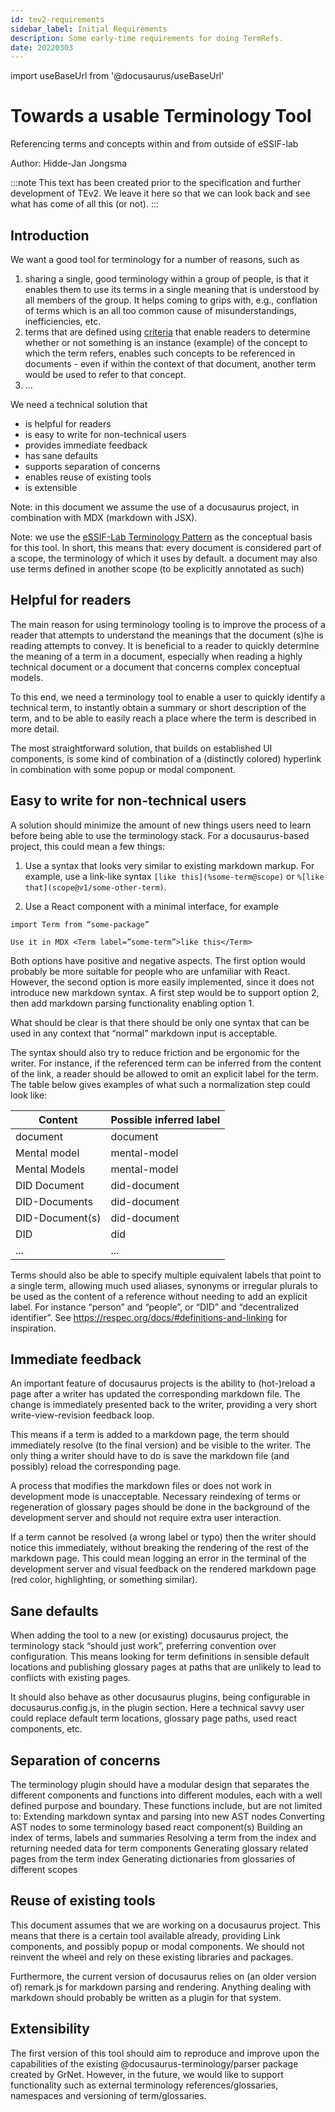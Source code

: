 ```yaml
---
id: tev2-requirements
sidebar_label: Initial Requirements
description: Some early-time requirements for doing TermRefs.
date: 20220303
---
```


import useBaseUrl from '@docusaurus/useBaseUrl'

# Towards a usable Terminology Tool

Referencing terms and concepts within and from outside of eSSIF-lab

Author: Hidde-Jan Jongsma

:::note 
This text has been created prior to the specification and further development of TEv2. 
We leave it here so that we can look back and see what has come of all this (or not).
:::

## Introduction
We want a good tool for terminology for a number of reasons, such as

1. sharing a single, good terminology within a group of people, is that it enables them to use its terms in a single meaning that is understood by all members of the group. It helps coming to grips with, e.g., conflation of terms which is an all too common cause of misunderstandings, inefficiencies, etc.
2. terms that are defined using [criteria](@) that enable readers to determine whether or not something is an instance (example) of the concept to which the term refers, enables such concepts to be referenced in documents - even if within the context of that document, another term would be used to refer to that concept.
3. …

We need a technical solution that

- is helpful for readers
- is easy to write for non-technical users
- provides immediate feedback
- has sane defaults
- supports separation of concerns
- enables reuse of existing tools
- is extensible

Note: in this document we assume the use of a docusaurus project, in combination with MDX (markdown with JSX).

Note: we use the [eSSIF-Lab Terminology Pattern](https://essif-lab.github.io/framework/docs/terms/pattern-terminology) as the conceptual basis for this tool. In short, this means that:
every document is considered part of a scope, the terminology of which it uses by default.
a document may also use terms defined in another scope (to be explicitly annotated as such)

## Helpful for readers

The main reason for using terminology tooling is to improve the process of a reader that attempts to understand the meanings that the document (s)he is reading attempts to convey. It is beneficial to a reader to quickly determine the meaning of a term in a document, especially when reading a highly technical document or a document that concerns complex conceptual models.

To this end, we need a terminology tool to enable a user to quickly identify a technical term, to instantly obtain a summary or short description of the term, and to be able to easily reach a place where the term is described in more detail.

The most straightforward solution, that builds on established UI components, is some kind of combination of a (distinctly colored) hyperlink in combination with some popup or modal component.

## Easy to write for non-technical users

A solution should minimize the amount of new things users need to learn before being able to use the terminology stack. For a docusaurus-based project, this could mean a few things:

1. Use a syntax that looks very similar to existing markdown markup. For example, use a link-like syntax `[like this](%some-term@scope)` or `%[like that](scope@v1/some-other-term)`.

2. Use a React component with a minimal interface, for example

``` react
import Term from “some-package”

Use it in MDX <Term label=”some-term”>like this</Term>
```

Both options have positive and negative aspects. The first option would probably be more suitable for people who are unfamiliar with React. However, the second option is more easily implemented, since it does not introduce new markdown syntax. A first step would be to support option 2, then add markdown parsing functionality enabling option 1.

What should be clear is that there should be only one syntax that can be used in any context that “normal” markdown input is acceptable.

The syntax should also try to reduce friction and be ergonomic for the writer. For instance, if the referenced term can be inferred from the content of the link, a reader should be allowed to omit an explicit label for the term. The table below gives examples of what such a normalization step could look like:

| Content | Possible inferred label |
| ------- | ----------------------- |
| document | document |
| Mental model | mental-model |
| Mental Models | mental-model |
| DID Document | did-document |
| DID-Documents | did-document |
| DID-Document(s) | did-document |
| DID | did |
| ... | ... |

Terms should also be able to specify multiple equivalent labels that point to a single term, allowing much used aliases, synonyms or irregular plurals to be used as the content of a reference without needing to add an explicit label. For instance “person” and “people”, or “DID” and “decentralized identifier”. See https://respec.org/docs/#definitions-and-linking for inspiration.

## Immediate feedback

An important feature of docusaurus projects is the ability to (hot-)reload a page after a writer has updated the corresponding markdown file. The change is immediately presented back to the writer, providing a very short write-view-revision feedback loop.

This means if a term is added to a markdown page, the term should immediately resolve (to the final version) and be visible to the writer. The only thing a writer should have to do is save the markdown file (and possibly) reload the corresponding page.

A process that modifies the markdown files or does not work in development mode is unacceptable. Necessary reindexing of terms or regeneration of glossary pages should be done in the background of the development server and should not require extra user interaction.

If a term cannot be resolved (a wrong label or typo) then the writer should notice this immediately, without breaking the rendering of the rest of the markdown page. This could mean logging an error in the terminal of the development server and visual feedback on the rendered markdown page (red color, highlighting, or something similar).

## Sane defaults

When adding the tool to a new (or existing) docusaurus project, the terminology stack “should just work”, preferring convention over configuration. This means looking for term definitions in sensible default locations and publishing glossary pages at paths that are unlikely to lead to conflicts with existing pages.

It should also behave as other docusaurus plugins, being configurable in docusaurus.config.js, in the plugin section. Here a technical savvy user could replace default term locations, glossary page paths, used react components, etc.

## Separation of concerns

The terminology plugin should have a modular design that separates the different components and functions into different modules, each with a well defined purpose and boundary. These functions include, but are not limited to:
Extending markdown syntax and parsing into new AST nodes
Converting AST nodes to some terminology based react component(s)
Building an index of terms, labels and summaries
Resolving a term from the index and returning needed data for term components
Generating glossary related pages from the term index
Generating dictionaries from glossaries of different scopes

## Reuse of existing tools

This document assumes that we are working on a docusaurus project. This means that there is a certain tool available already, providing Link components, and possibly popup or modal components. We should not reinvent the wheel and rely on these existing libraries and packages.

Furthermore, the current version of docusaurus relies on (an older version of) remark.js for markdown parsing and rendering. Anything dealing with markdown should probably be written as a plugin for that system.

## Extensibility

The first version of this tool should aim to reproduce and improve upon the capabilities of the existing @docusaurus-terminology/parser package created by GrNet. However, in the future, we would like to support functionality such as external terminology references/glossaries, namespaces and versioning of term/glossaries.
